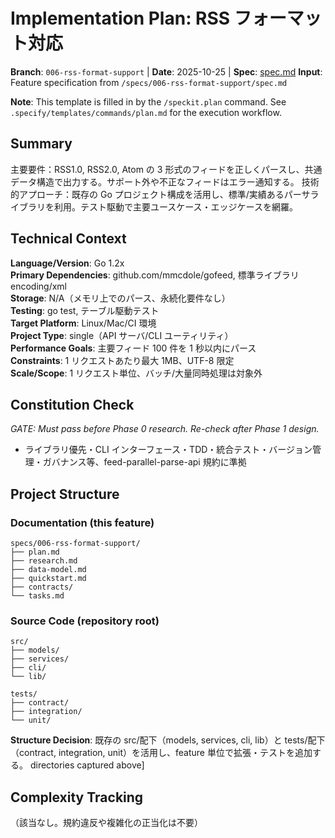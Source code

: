 # Implementation Plan: RSS フォーマット対応

**Branch**: `006-rss-format-support` | **Date**: 2025-10-25 | **Spec**: [spec.md](spec.md)
**Input**: Feature specification from `/specs/006-rss-format-support/spec.md`

**Note**: This template is filled in by the `/speckit.plan` command. See `.specify/templates/commands/plan.md` for the execution workflow.

## Summary

主要要件：RSS1.0, RSS2.0, Atom の 3 形式のフィードを正しくパースし、共通データ構造で出力する。サポート外や不正なフィードはエラー通知する。
技術的アプローチ：既存の Go プロジェクト構成を活用し、標準/実績あるパーサライブラリを利用。テスト駆動で主要ユースケース・エッジケースを網羅。

## Technical Context

**Language/Version**: Go 1.2x  
**Primary Dependencies**: github.com/mmcdole/gofeed, 標準ライブラリ encoding/xml  
**Storage**: N/A（メモリ上でのパース、永続化要件なし）  
**Testing**: go test, テーブル駆動テスト  
**Target Platform**: Linux/Mac/CI 環境  
**Project Type**: single（API サーバ/CLI ユーティリティ）  
**Performance Goals**: 主要フィード 100 件を 1 秒以内にパース  
**Constraints**: 1 リクエストあたり最大 1MB、UTF-8 限定  
**Scale/Scope**: 1 リクエスト単位、バッチ/大量同時処理は対象外

## Constitution Check

_GATE: Must pass before Phase 0 research. Re-check after Phase 1 design._

- ライブラリ優先・CLI インターフェース・TDD・統合テスト・バージョン管理・ガバナンス等、feed-parallel-parse-api 規約に準拠

## Project Structure

### Documentation (this feature)

```text
specs/006-rss-format-support/
├── plan.md
├── research.md
├── data-model.md
├── quickstart.md
├── contracts/
└── tasks.md
```

### Source Code (repository root)

```text
src/
├── models/
├── services/
├── cli/
└── lib/

tests/
├── contract/
├── integration/
└── unit/
```

**Structure Decision**: 既存の src/配下（models, services, cli, lib）と tests/配下（contract, integration, unit）を活用し、feature 単位で拡張・テストを追加する。
directories captured above]

## Complexity Tracking

（該当なし。規約違反や複雑化の正当化は不要）
